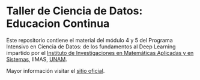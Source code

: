 # Taller de Ciencia de Datos: Educacion Continua
Este repositorio contiene el material del módulo 4 y 5 del Programa Intensivo en Ciencia de Datos: de los fundamentos al Deep Learning impartido por el [Instituto de Investigaciones en Matemáticas Aplicadas y en Sistemas](https://www.iimas.unam.mx/), IIMAS, [UNAM](https://www.unam.mx/).


Mayor información visitar el [sitio oficial](https://www.iimas.unam.mx/educacioncontinua/curso_deep_learning.html).

